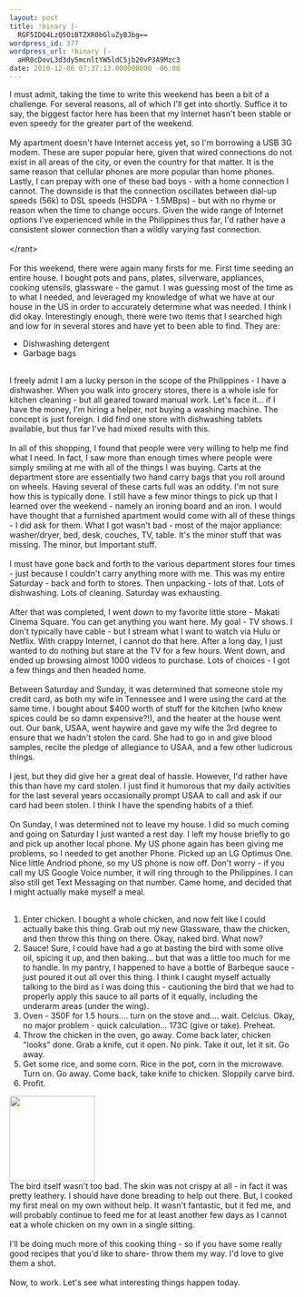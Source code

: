 ```yaml
---
layout: post
title: !binary |-
  RGF5IDQ4LzQ5OiBTZXR0bGluZyBJbg==
wordpress_id: 377
wordpress_url: !binary |-
  aHR0cDovL3d3dy5mcnltYW5ldC5jb20vP3A9Mzc3
date: 2010-12-06 07:37:13.000000000 -06:00
---
```

<div id="_mcePaste">
<div id="_mcePaste">I must admit, taking the time to write this weekend has been a bit of a challenge. For several reasons, all of which I'll get into shortly. Suffice it to say, the biggest factor here has been that my Internet hasn't been stable or even speedy for the greater part of the weekend.</div></br>
<div id="_mcePaste">My apartment doesn't have Internet access yet, so I'm borrowing a USB 3G modem. These are super popular here, given that wired connections do not exist in all areas of the city, or even the country for that matter. It is the same reason that cellular phones are more popular than home phones. Lastly, I can prepay with one of these bad boys - with a home connection I cannot. The downside is that the connection oscillates between dial-up speeds (56k) to DSL speeds (HSDPA - 1.5MBps) - but with no rhyme or reason when the time to change occurs. Given the wide range of Internet options I've experienced while in the Philippines thus far, I'd rather have a consistent slower connection than a wildly varying fast connection.</div></br>
<div id="_mcePaste">&lt;/rant&gt;</div></br>
<div id="_mcePaste">For this weekend, there were again many firsts for me. First time seeding an entire house. I bought pots and pans, plates, silverware, appliances, cooking utensils, glassware - the gamut. I was guessing most of the time as to what I needed, and leveraged my knowledge of what we have at our house in the US in order to accurately determine what was needed. I think I did okay. Interestingly enough, there were two items that I searched high and low for in several stores and have yet to been able to find. They are:</div>
<div id="_mcePaste">
<ul>
	<li>Dishwashing detergent</li>
	<li>Garbage bags</li>
</ul>
</div></br>
<div id="_mcePaste">I freely admit I am a lucky person in the scope of the Philippines - I have a dishwasher. When you walk into grocery stores, there is a whole isle for kitchen cleaning - but all geared toward manual work. Let's face it... if I have the money, I'm hiring a helper, not buying a washing machine. The concept is just foreign. I did find one store with dishwashing tablets available, but thus far I've had mixed results with this.</div></br>
<div id="_mcePaste">In all of this shopping, I found that people were very willing to help me find what I need. In fact, I saw more than enough times where people were simply smiling at me with all of the things I was buying. Carts at the department store are essentially two hand carry bags that you roll around on wheels. Having several of these carts full was an oddity. I'm not sure how this is typically done. I still have a few minor things to pick up that I learned over the weekend - namely an ironing board and an iron. I would have thought that a furnished apartment would come with all of these things - I did ask for them. What I got wasn't bad - most of the major appliance: washer/dryer, bed, desk, couches, TV, table. It's the minor stuff that was missing. The minor, but Important stuff.</div></br>
<div id="_mcePaste">I must have gone back and forth to the various department stores four times - just because I couldn't carry anything more with me. This was my entire Saturday - back and forth to stores. Then unpacking - lots of that. Lots of dishwashing. Lots of cleaning. Saturday was exhausting.</div></br>
<div id="_mcePaste">After that was completed, I went down to my favorite little store - Makati Cinema Square. You can get anything you want here. My goal - TV shows. I don't typically have cable - but I stream what I want to watch via Hulu or Netflix. With crappy Internet, I cannot do that here. After a long day, I just wanted to do nothing but stare at the TV for a few hours. Went down, and ended up browsing almost 1000 videos to purchase. Lots of choices - I got a few things and then headed home.</div></br>
<div id="_mcePaste">Between Saturday and Sunday, it was determined that someone stole my credit card, as both my wife in Tennessee and I were using the card at the same time. I bought about $400 worth of stuff for the kitchen (who knew spices could be so damn expensive?!), and the heater at the house went out. Our bank, USAA, went haywire and gave my wife the 3rd degree to ensure that we hadn't stolen the card. She had to go in and give blood samples, recite the pledge of allegiance to USAA, and a few other ludicrous things.</div></br>
<div id="_mcePaste">I jest, but they did give her a great deal of hassle. However, I'd rather have this than have my card stolen. I just find it humorous that my daily activities for the last several years occasionally prompt USAA to call and ask if our card had been stolen. I think I have the spending habits of a thief.</div></br>
<div id="_mcePaste">On Sunday, I was determined not to leave my house. I did so much coming and going on Saturday I just wanted a rest day. I left my house briefly to go and pick up another local phone. My US phone again has been giving me problems, so I needed to get another Phone. Picked up an LG Optimus One. Nice little Andriod phone, so my US phone is now off. Don't worry - if you call my US Google Voice number, it will ring through to the Philippines. I can also still get Text Messaging on that number. Came home, and decided that I might actually make myself a meal.</div></br>
<div id="_mcePaste">
<ol>
	<li>Enter chicken. I bought a whole chicken, and now felt like I could actually bake this thing. Grab out my new Glassware, thaw the chicken, and then throw this thing on there. Okay, naked bird. What now?</li>
	<li>Sauce! Sure, I could have had a go at basting the bird with some olive oil, spicing it up, and then baking... but that was a little too much for me to handle. In my pantry, I happened to have a bottle of Barbeque sauce - just poured it out all over this thing. I think I caught myself actually talking to the bird as I was doing this - cautioning the bird that we had to properly apply this sauce to all parts of it equally, including the underarm areas (under the wing).</li>
	<li>Oven - 350F for 1.5 hours.... turn on the stove and.... wait. Celcius. Okay, no major problem - quick calculation... 173C (give or take). Preheat.</li>
	<li>Throw the chicken in the oven, go away. Come back later, chicken "looks" done. Grab a knife, cut it open. No pink. Take it out, let it sit. Go away.</li>
	<li>Get some rice, and some corn. Rice in the pot, corn in the microwave. Turn on. Go away. Come back, take knife to chicken. Sloppily carve bird.</li>
	<li>Profit.</li>
</ol>
</div>
<div id="_mcePaste"><a href="http://www.frymanet.com/wp-content/uploads/2010/12/IMG001.jpg"><img class="alignleft size-thumbnail wp-image-378" title="Dinner for Schmucks" src="http://www.frymanet.com/wp-content/uploads/2010/12/IMG001-150x150.jpg" alt="" width="150" height="150" /></a></div>
<div id="_mcePaste">The bird itself wasn't too bad. The skin was not crispy at all - in fact it was pretty leathery. I should have done breading to help out there. But, I cooked my first meal on my own without help. It wasn't fantastic, but it fed me, and will probably continue to feed me for at least another few days as I cannot eat a whole chicken on my own in a single sitting.</div></br>
<div id="_mcePaste">I'll be doing much more of this cooking thing - so if you have some really good recipes that you'd like to share- throw them my way. I'd love to give them a shot.</div></br>
<div id="_mcePaste">Now, to work. Let's see what interesting things happen today.</div>
</div>

